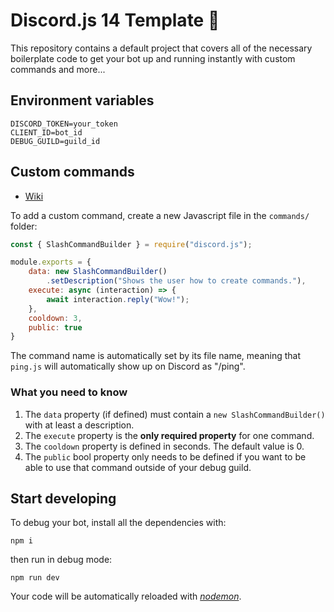 # Discord.js 14 Template 🚀

This repository contains a default project that covers all of the necessary boilerplate code to get your bot up and running instantly with custom commands and more...

## Environment variables
```env
DISCORD_TOKEN=your_token
CLIENT_ID=bot_id
DEBUG_GUILD=guild_id
```

## Custom commands
- [Wiki](https://discordjs.guide/slash-commands/advanced-creation.html)
  
To add a custom command, create a new Javascript file in the `commands/` folder:
```js
const { SlashCommandBuilder } = require("discord.js");

module.exports = {
    data: new SlashCommandBuilder()
        .setDescription("Shows the user how to create commands."),
    execute: async (interaction) => {
        await interaction.reply("Wow!");
    },
    cooldown: 3,
    public: true
}
```
The command name is automatically set by its file name, meaning that `ping.js` will automatically show up on Discord as "/ping".

### What you need to know
1. The `data` property (if defined) must contain a `new SlashCommandBuilder()` with at least a description.
1. The `execute` property is the **only required property** for one command.
1. The `cooldown` property is defined in seconds. The default value is 0.
1. The `public` bool property only needs to be defined if you want to be able to use that command outside of your debug guild.

## Start developing
To debug your bot, install all the dependencies with:
```
npm i
```
then run in debug mode:
```
npm run dev
```
Your code will be automatically reloaded with [*nodemon*](https://www.npmjs.com/package/nodemon).
